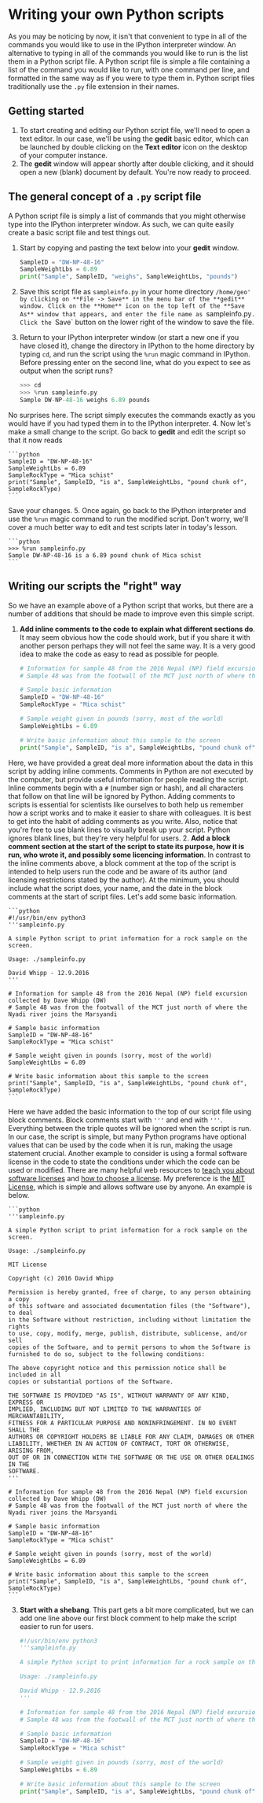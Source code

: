 # Writing your own Python scripts

As you may be noticing by now, it isn't that convenient to type in all of the commands you would like to use in the IPython interpreter window. 
An alternative to typing in all of the commands you would like to run is the list them in a Python script file.
A Python script file is simple a file containing a list of the command you would like to run, with one command per line, 
and formatted in the same way as if you were to type them in.
Python script files traditionally use the `.py` file extension in their names.

## Getting started
1. To start creating and editing our Python script file, we'll need to open a text editor.
In our case, we'll be using the **gedit** basic editor, which can be launched by double clicking on the **Text editor** icon on the desktop of your computer instance.
2. The **gedit** window will appear shortly after double clicking, and it should open a new (blank) document by default.
You're now ready to proceed.

## The general concept of a `.py` script file
A Python script file is simply a list of commands that you might otherwise type into the IPython interpreter window.
As such, we can quite easily create a basic script file and test things out.

1. Start by copying and pasting the text below into your **gedit** window.

    ```python
    SampleID = "DW-NP-48-16"
    SampleWeightLbs = 6.89
    print("Sample", SampleID, "weighs", SampleWeightLbs, "pounds")
    ```
2. Save this script file as `sampleinfo.py` in your home directory `/home/geo' by clicking on **File -> Save** in the menu bar of the **gedit** window.
Click on the **Home** icon on the top left of the **Save As** window that appears, and enter the file name as `sampleinfo.py`.
Click the `Save` button on the lower right of the window to save the file.
3. Return to your IPython interpreter window (or start a new one if you have closed it), change the directory in IPython to the home directory by typing `cd`, and run the script using the `%run` magic command in IPython.
Before pressing enter on the second line, what do you expect to see as output when the script runs?

    ```python
    >>> cd
    >>> %run sampleinfo.py
    Sample DW-NP-48-16 weighs 6.89 pounds
    ```
No surprises here.
The script simply executes the commands exactly as you would have if you had typed them in to the IPython interpreter.
4. Now let's make a small change to the script.
Go back to **gedit** and edit the script so that it now reads

    ```python
    SampleID = "DW-NP-48-16"
    SampleWeightLbs = 6.89
    SampleRockType = "Mica schist"
    print("Sample", SampleID, "is a", SampleWeightLbs, "pound chunk of", SampleRockType)
    ```
Save your changes.
5. Once again, go back to the IPython interpreter and use the `%run` magic command to run the modified script.
Don't worry, we'll cover a much better way to edit and test scripts later in today's lesson.

    ```python
    >>> %run sampleinfo.py
    Sample DW-NP-48-16 is a 6.89 pound chunk of Mica schist
    ```

## Writing our scripts the "right" way
So we have an example above of a Python script that works, but there are a number of additions that should be made to improve even this simple script.

1. **Add inline comments to the code to explain what different sections do**.
It may seem obvious how the code should work, but if you share it with another person perhaps they will not feel the same way.
It is a very good idea to make the code as easy to read as possible for people.

    ```python
    # Information for sample 48 from the 2016 Nepal (NP) field excursion collected by Dave Whipp (DW)
    # Sample 48 was from the footwall of the MCT just north of where the Nyadi river joins the Marsyandi
    
    # Sample basic information
    SampleID = "DW-NP-48-16"
    SampleRockType = "Mica schist"
    
    # Sample weight given in pounds (sorry, most of the world)
    SampleWeightLbs = 6.89

    # Write basic information about this sample to the screen
    print("Sample", SampleID, "is a", SampleWeightLbs, "pound chunk of", SampleRockType)
    ```
Here, we have provided a great deal more information about the data in this script by adding inline comments.
Comments in Python are not executed by the computer, but provide useful information for people reading the script.
Inline comments begin with a `#` (number sign or hash), and all characters that follow on that line will be ignored by Python.
Adding comments to scripts is essential for scientists like ourselves to both help us remember how a script works and to make it easier to share with colleagues.
It is best to get into the habit of adding comments as you write.
Also, notice that you're free to use blank lines to visually break up your script.
Python ignores blank lines, but they're very helpful for users.
2. **Add a block comment section at the start of the script to state its purpose, how it is run, who wrote it, and possibly some licencing information**.
In contrast to the inline comments above, a block comment at the top of the script is intended to help users run the code and be aware of its author (and licensing restrictions stated by the author).
At the minimum, you should include what the script does, your name, and the date in the block comments at the start of script files.
Let's add some basic information.

    ```python
    #!/usr/bin/env python3
    '''sampleinfo.py
    
    A simple Python script to print information for a rock sample on the screen.
    
    Usage: ./sampleinfo.py
    
    David Whipp - 12.9.2016
    '''
    
    # Information for sample 48 from the 2016 Nepal (NP) field excursion collected by Dave Whipp (DW)
    # Sample 48 was from the footwall of the MCT just north of where the Nyadi river joins the Marsyandi
    
    # Sample basic information
    SampleID = "DW-NP-48-16"
    SampleRockType = "Mica schist"
    
    # Sample weight given in pounds (sorry, most of the world)
    SampleWeightLbs = 6.89

    # Write basic information about this sample to the screen
    print("Sample", SampleID, "is a", SampleWeightLbs, "pound chunk of", SampleRockType)
    ```
Here we have added the basic information to the top of our script file using block comments.
Block comments start with `'''` and end with `'''`.
Everything between the triple quotes will be ignored when the script is run.
In our case, the script is simple, but many Python programs have optional values that can be used by the code when it is run, making the usage statement crucial.
Another example to consider is using a formal software license in the code to state the conditions under which the code can be used or modified.
There are many helpful web resources to [teach you about software licenses](https://tldrlegal.com/) and [how to choose a license](http://choosealicense.com/).
My preference is the [MIT License](https://opensource.org/licenses/MIT), which is simple and allows software use by anyone.
An example is below.

    ```python
    '''sampleinfo.py
    
    A simple Python script to print information for a rock sample on the screen.
    
    Usage: ./sampleinfo.py
    
    MIT License

    Copyright (c) 2016 David Whipp

    Permission is hereby granted, free of charge, to any person obtaining a copy
    of this software and associated documentation files (the "Software"), to deal
    in the Software without restriction, including without limitation the rights
    to use, copy, modify, merge, publish, distribute, sublicense, and/or sell
    copies of the Software, and to permit persons to whom the Software is
    furnished to do so, subject to the following conditions:

    The above copyright notice and this permission notice shall be included in all
    copies or substantial portions of the Software.

    THE SOFTWARE IS PROVIDED "AS IS", WITHOUT WARRANTY OF ANY KIND, EXPRESS OR
    IMPLIED, INCLUDING BUT NOT LIMITED TO THE WARRANTIES OF MERCHANTABILITY,
    FITNESS FOR A PARTICULAR PURPOSE AND NONINFRINGEMENT. IN NO EVENT SHALL THE
    AUTHORS OR COPYRIGHT HOLDERS BE LIABLE FOR ANY CLAIM, DAMAGES OR OTHER
    LIABILITY, WHETHER IN AN ACTION OF CONTRACT, TORT OR OTHERWISE, ARISING FROM,
    OUT OF OR IN CONNECTION WITH THE SOFTWARE OR THE USE OR OTHER DEALINGS IN THE
    SOFTWARE.
    '''
    
    # Information for sample 48 from the 2016 Nepal (NP) field excursion collected by Dave Whipp (DW)
    # Sample 48 was from the footwall of the MCT just north of where the Nyadi river joins the Marsyandi
    
    # Sample basic information
    SampleID = "DW-NP-48-16"
    SampleRockType = "Mica schist"
    
    # Sample weight given in pounds (sorry, most of the world)
    SampleWeightLbs = 6.89

    # Write basic information about this sample to the screen
    print("Sample", SampleID, "is a", SampleWeightLbs, "pound chunk of", SampleRockType)
    ```
3. **Start with a shebang**.
This part gets a bit more complicated, but we can add one line above our first block comment to help make the script easier to run for users.


    ```python
    #!/usr/bin/env python3
    '''sampleinfo.py
    
    A simple Python script to print information for a rock sample on the screen.
    
    Usage: ./sampleinfo.py
    
    David Whipp - 12.9.2016
    '''
    
    # Information for sample 48 from the 2016 Nepal (NP) field excursion collected by Dave Whipp (DW)
    # Sample 48 was from the footwall of the MCT just north of where the Nyadi river joins the Marsyandi
    
    # Sample basic information
    SampleID = "DW-NP-48-16"
    SampleRockType = "Mica schist"
    
    # Sample weight given in pounds (sorry, most of the world)
    SampleWeightLbs = 6.89

    # Write basic information about this sample to the screen
    print("Sample", SampleID, "is a", SampleWeightLbs, "pound chunk of", SampleRockType)
    ```
